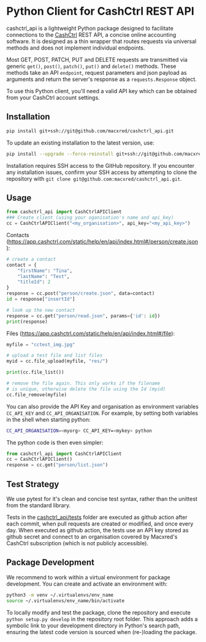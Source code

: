 # Python Client for CashCtrl REST API

cashctrl_api is a lightweight Python package designed to facilitate connections
to the [CashCtrl](https://cashctrl.com) REST API, a concise online accounting
software. It is designed as a thin wrapper that routes requests via
universal methods and does not implement individual endpoints.

Most GET, POST, PATCH, PUT and DELETE requests are transmitted via generic
`get()`, `post()`, `patch()`, `put()` and `delete()` methods. These methods take
an API `endpoint`, request parameters and json payload as arguments and return
the server's response as a `requests.Response` object.

To use this Python client, you'll need a valid API key which can be obtained
from your CashCtrl account settings.

## Installation

```bash
pip install git+ssh://git@github.com/macxred/cashctrl_api.git
```

To update an existing installation to the latest version, use:
```bash
pip install --upgrade --force-reinstall git+ssh://git@github.com/macxred/cashctrl_api.git
```

Installation requires SSH access to the GitHub repository.
If you encounter any installation issues, confirm your SSH access by attempting
to clone the repository with `git clone git@github.com:macxred/cashctrl_api.git`.

## Usage

```python
from cashctrl_api import CashCtrlAPIClient
### Create client (using your oganisation's name and api_key)
cc = CashCtrlAPIClient("<my_organisation>", api_key="<my_api_key>")
```

Contacts (https://app.cashctrl.com/static/help/en/api/index.html#/person/create.json):

```python
# create a contact
contact = {
    "firstName": "Tina",
    "lastName": "Test",
    "titleId": 2
}
response = cc.post("person/create.json", data=contact)
id = response["insertId"]

# look up the new contact
response = cc.get("person/read.json", params={'id': id})
print(response)
```

Files (https://app.cashctrl.com/static/help/en/api/index.html#/file):

```python
myfile = "cctest_img.jpg"

# upload a test file and list files
myid = cc.file_upload(myfile, "res/")

print(cc.file_list())

# remove the file again. This only works if the filename
# is unique, otherwise delete the file using the Id (myid)
cc.file_remove(myfile)
```

You can also provide the API Key and organisation as environment variables
`CC_API_KEY` and `CC_API_ORGANISATION`. For example, by setting both variables
in the shell when starting python:

```bash
CC_API_ORGANISATION=<myorg> CC_API_KEY=<mykey> python
```

The python code is then even simpler:
```python
from cashctrl_api import CashCtrlAPIClient
cc = CashCtrlAPIClient()
response = cc.get("person/list.json")
```

## Test Strategy

We use pytest for it's clean and concise test syntax, rather than the unittest
from the standard library.

Tests in the [cashctrl_api/tests](tests) folder are executed as github action
after each commit, when pull requests are created or modified, and once every
day. When executed as github action, the tests use an API key stored as github
secret and connect to an organisation covered by Macxred's CashCtrl
subscription (which is not publicly accessible).

## Package Development

We recommend to work within a virtual environment for package development.
You can create and activate an environment with:

```bash
python3 -m venv ~/.virtualenvs/env_name
source ~/.virtualenvs/env_name/bin/activate
```

To locally modify and test the package, clone the repository and execute `python
setup.py develop` in the repository root folder. This approach adds a symbolic
link to your development directory in Python's search path, ensuring the latest
code version is sourced when (re-)loading the package.